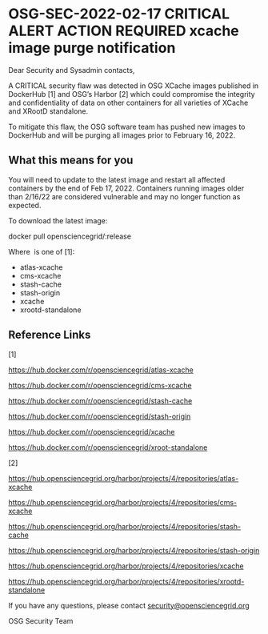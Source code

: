 ﻿# OSG-SEC-2022-02-17 CRITICAL ALERT ACTION REQUIRED xcache image purge notification

Dear Security and Sysadmin contacts,

A CRITICAL security flaw was detected in OSG XCache images published in DockerHub [1] and OSG’s Harbor [2] which could compromise the integrity and confidentiality of data on other containers for all varieties of XCache and XRootD standalone.

To mitigate this flaw, the OSG software team has pushed new images to DockerHub and will be purging all images prior to February 16, 2022.

## What this means for you
You will need to update to the latest image and restart all affected containers by the end of Feb 17, 2022.  Containers running images older than 2/16/22 are considered vulnerable and may no longer function as expected.

To download the latest image:

docker pull opensciencegrid/<IMAGE NAME>:release

Where <IMAGE NAME> is one of [1]:
* atlas-xcache
* cms-xcache
* stash-cache
* stash-origin
* xcache
* xrootd-standalone

## Reference Links
[1] 
  
https://hub.docker.com/r/opensciencegrid/atlas-xcache
  
https://hub.docker.com/r/opensciencegrid/cms-xcache
  
https://hub.docker.com/r/opensciencegrid/stash-cache
  
https://hub.docker.com/r/opensciencegrid/stash-origin
  
https://hub.docker.com/r/opensciencegrid/xcache 
  
https://hub.docker.com/r/opensciencegrid/xroot-standalone 

  
[2]
  
https://hub.opensciencegrid.org/harbor/projects/4/repositories/atlas-xcache 
  
https://hub.opensciencegrid.org/harbor/projects/4/repositories/cms-xcache
  
https://hub.opensciencegrid.org/harbor/projects/4/repositories/stash-cache
  
https://hub.opensciencegrid.org/harbor/projects/4/repositories/stash-origin
  
https://hub.opensciencegrid.org/harbor/projects/4/repositories/xcache
  
https://hub.opensciencegrid.org/harbor/projects/4/repositories/xrootd-standalone 


If you have any questions, please contact security@opensciencegrid.org

OSG Security Team
